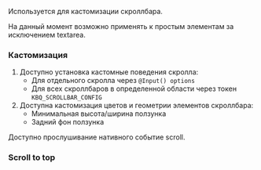 Используется для кастомизации скроллбара.

На данный момент возможно применять к простым элементам за исключением textarea.

### Кастомизация
1. Доступно установка кастомные поведения скролла:
   - Для отдельного скролла через `@Input() options`
   - Для всех скроллбаров в определенной области через токен `KBQ_SCROLLBAR_CONFIG`
2. Доступна кастомизация цветов и геометрии элементов скроллбара:
   - Минимальная высота/ширина ползунка
   - Задний фон ползунка

Доступно прослушивание нативного событие scroll.

<!-- example(scrollbar-overview) -->

### Scroll to top
<!-- example(scrollbar-scroll-to-top) -->
